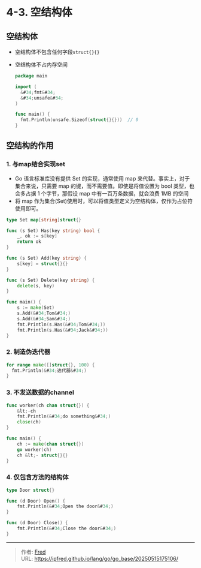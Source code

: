 # 4-3. 空结构体

## 空结构体

- 空结构体不包含任何字段`struct{}{}`

- 空结构体不占内存空间

  ```go
  package main
  
  import (
  	&#34;fmt&#34;
  	&#34;unsafe&#34;
  )
  
  func main() {
  	fmt.Println(unsafe.Sizeof(struct{}{}))  // 0
  }
  ```

  

## 空结构的作用

### 1. 与map结合实现set

- Go 语言标准库没有提供 Set 的实现，通常使用 map 来代替。事实上，对于集合来说，只需要 map 的键，而不需要值。即使是将值设置为 bool 类型，也会多占据 1 个字节，那假设 map 中有一百万条数据，就会浪费 1MB 的空间
- 将 map 作为集合(Set)使用时，可以将值类型定义为空结构体，仅作为占位符使用即可。

```go
type Set map[string]struct{}

func (s Set) Has(key string) bool {
	_, ok := s[key]
	return ok
}

func (s Set) Add(key string) {
	s[key] = struct{}{}
}

func (s Set) Delete(key string) {
	delete(s, key)
}

func main() {
	s := make(Set)
	s.Add(&#34;Tom&#34;)
	s.Add(&#34;Sam&#34;)
	fmt.Println(s.Has(&#34;Tom&#34;))
	fmt.Println(s.Has(&#34;Jack&#34;))
}
```



### 2. 制造伪迭代器

```go
for range make([]struct{}, 100) {
  fmt.Println(&#34;迭代器&#34;)
}
```



### 3. 不发送数据的channel

```go
func worker(ch chan struct{}) {
	&lt;-ch
	fmt.Println(&#34;do something&#34;)
	close(ch)
}

func main() {
	ch := make(chan struct{})
	go worker(ch)
	ch &lt;- struct{}{}
}
```



### 4. 仅包含方法的结构体

```go
type Door struct{}

func (d Door) Open() {
	fmt.Println(&#34;Open the door&#34;)
}

func (d Door) Close() {
	fmt.Println(&#34;Close the door&#34;)
}
```



---

> 作者: [Fred](https://github.com/ipfred)  
> URL: https://ipfred.github.io/lang/go/go_base/20250515175106/  

